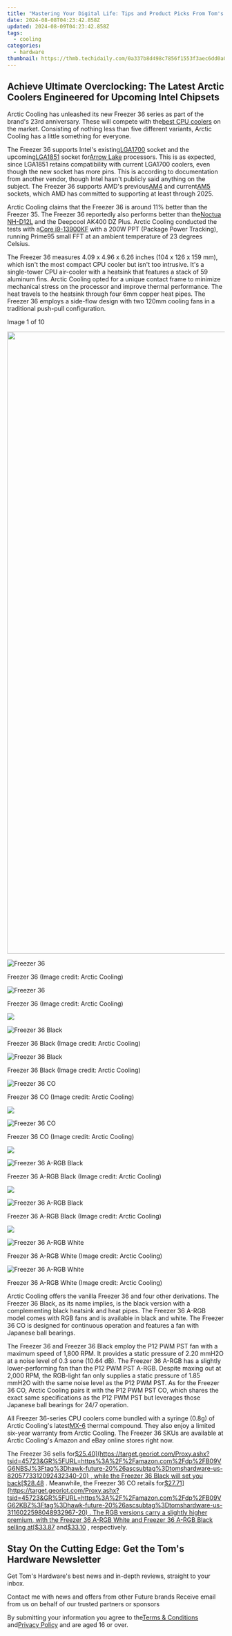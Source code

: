 ```yaml
---
title: "Mastering Your Digital Life: Tips and Product Picks From Tom's Hardware"
date: 2024-08-08T04:23:42.858Z
updated: 2024-08-09T04:23:42.858Z
tags:
  - cooling
categories:
  - hardware
thumbnail: https://thmb.techidaily.com/0a337b8d498c7856f1553f3aec6dd0a0ba10469da4dedfe1c7e2e3409bef7181.jpg
---
```


## Achieve Ultimate Overclocking: The Latest Arctic Coolers Engineered for Upcoming Intel Chipsets

Arctic Cooling has unleashed its new Freezer 36 series as part of the brand's 23rd anniversary. These will compete with the[best CPU coolers](https://www.tomshardware.com/reviews/best-cpu-coolers,4181.html) on the market. Consisting of nothing less than five different variants, Arctic Cooling has a little something for everyone.  
  
 The Freezer 36 supports Intel's existing[LGA1700](https://www.tomshardware.com/news/amd-takes-jab-at-intel-over-lga1700-platform-longevity) socket and the upcoming[LGA1851](https://www.tomshardware.com/news/intel-lga1851-socket-for-future-arrow-lake-cpus-detailed) socket for[Arrow Lake](https://www.tomshardware.com/pc-components/cpus/next-gen-intel-arrow-lake-s-cpu-spotted-with-24-threads-and-no-avx-512-functionality) processors. This is as expected, since LGA1851 retains compatibility with current LGA1700 coolers, even though the new socket has more pins. This is according to documentation from another vendor, though Intel hasn't publicly said anything on the subject. The Freezer 36 supports AMD's previous[AM4](https://www.tomshardware.com/best-picks/best-amd-b550-motherboards) and current[AM5](https://www.tomshardware.com/news/more-dollar125-amd-am5-motherboards-are-coming) sockets, which AMD has committed to supporting at least through 2025.  
  
 Arctic Cooling claims that the Freezer 36 is around 11% better than the Freezer 35\. The Freezer 36 reportedly also performs better than the[Noctua NH-D12L](https://www.tomshardware.com/news/noctua-nh-d12l-cpu-cooler) and the Deepcool AK400 DZ Plus. Arctic Cooling conducted the tests with a[Core i9-13900KF](https://www.tomshardware.com/news/raptor-lake-binning-stats-reveal-core-i9-13900kf-cpus-are-the-best-overclockers) with a 200W PPT (Package Power Tracking), running Prime95 small FFT at an ambient temperature of 23 degrees Celsius.  
  
 The Freezer 36 measures 4.09 x 4.96 x 6.26 inches (104 x 126 x 159 mm), which isn't the most compact CPU cooler but isn't too intrusive. It's a single-tower CPU air-cooler with a heatsink that features a stack of 59 aluminum fins. Arctic Cooling opted for a unique contact frame to minimize mechanical stress on the processor and improve thermal performance. The heat travels to the heatsink through four 6mm copper heat pipes. The Freezer 36 employs a side-flow design with two 120mm cooling fans in a traditional push-pull configuration.

 Image 1 of 10

<!-- affiliate ads begin -->
<a href="https://turbotech.pxf.io/c/5597632/1450763/17212" target="_top" id="1450763"><img src="//a.impactradius-go.com/display-ad/17212-1450763" border="0" alt="" width="2560" height="1440"/></a><img height="0" width="0" src="https://imp.pxf.io/i/5597632/1450763/17212" style="position:absolute;visibility:hidden;" border="0" />
<!-- affiliate ads end -->
![Freezer 36](https://vanilla.futurecdn.net/cyclingnews/media/img/missing-image.svg)

Freezer 36  (Image credit: Arctic Cooling)

![Freezer 36](https://vanilla.futurecdn.net/cyclingnews/media/img/missing-image.svg)

Freezer 36  (Image credit: Arctic Cooling)

<!-- affiliate ads begin -->
<a href="https://store.nero.com/order/checkout.php?PRODS=22889392&QTY=1&AFFILIATE=108875&CART=1"><img src="http://webstatic.nero.com/nero2015-com-wAssets/img/affiliate/media/banner728-90eng.jpg" border="0"></a>
<!-- affiliate ads end -->
![Freezer 36 Black](https://vanilla.futurecdn.net/cyclingnews/media/img/missing-image.svg)

 Freezer 36 Black  (Image credit: Arctic Cooling)

![Freezer 36 Black](https://vanilla.futurecdn.net/cyclingnews/media/img/missing-image.svg)

 Freezer 36 Black  (Image credit: Arctic Cooling)

![Freezer 36 CO](https://vanilla.futurecdn.net/cyclingnews/media/img/missing-image.svg)

Freezer 36 CO  (Image credit: Arctic Cooling)

<!-- affiliate ads begin -->
<a href="https://secure.2checkout.com/order/checkout.php?PRODS=4620780&QTY=1&AFFILIATE=108875&CART=1"><img src="https://secure.avangate.com/images/merchant/07dd4d5a72f5740ef0f035f201951476/728__90banner.jpg" border="0"></a>
<!-- affiliate ads end -->
![Freezer 36 CO](https://vanilla.futurecdn.net/cyclingnews/media/img/missing-image.svg)

Freezer 36 CO  (Image credit: Arctic Cooling)

<!-- affiliate ads begin -->
<a href="https://estore.winxdvd.com/order/checkout.php?PRODS=4612444&QTY=1&AFFILIATE=108875&CART=1"><img src="https://www.winxdvd.com/affiliate/new-banner/pt-728x90.jpg" border="0"></a>
<!-- affiliate ads end -->
![Freezer 36 A-RGB Black](https://vanilla.futurecdn.net/cyclingnews/media/img/missing-image.svg)

 Freezer 36 A-RGB Black  (Image credit: Arctic Cooling)

<!-- affiliate ads begin -->
<a href="https://secure.2checkout.com/order/checkout.php?PRODS=4940312&QTY=1&AFFILIATE=108875&CART=1"><img src="https://secure.avangate.com/images/merchant/333ac5d90817d69113471fbb6e531bee/sps-partnership-728x90eng.png" border="0"></a>
<!-- affiliate ads end -->
![Freezer 36 A-RGB Black](https://vanilla.futurecdn.net/cyclingnews/media/img/missing-image.svg)

 Freezer 36 A-RGB Black  (Image credit: Arctic Cooling)

<!-- affiliate ads begin -->
<a href="https://shop.systoolsgroup.com/affiliate.php?ACCOUNT=SYSTOOBY&AFFILIATE=108875&PATH=https%3A%2F%2Fwww.systoolsgroup.com%3FAFFILIATE%3D108875%26RESOURCE%3DSysTools%2BGmail%2BBackup"><img src="https://www.systoolsgroup.com/box/gmail-backup.png" border="0"></a>
<!-- affiliate ads end -->
![Freezer 36 A-RGB White](https://vanilla.futurecdn.net/cyclingnews/media/img/missing-image.svg)

 Freezer 36 A-RGB White  (Image credit: Arctic Cooling)

![Freezer 36 A-RGB White](https://vanilla.futurecdn.net/cyclingnews/media/img/missing-image.svg)

 Freezer 36 A-RGB White  (Image credit: Arctic Cooling)

 Arctic Cooling offers the vanilla Freezer 36 and four other derivations. The Freezer 36 Black, as its name implies, is the black version with a complementing black heatsink and heat pipes. The Freezer 36 A-RGB model comes with RGB fans and is available in black and white. The Freezer 36 CO is designed for continuous operation and features a fan with Japanese ball bearings.  
  
 The Freezer 36 and Freezer 36 Black employ the P12 PWM PST fan with a maximum speed of 1,800 RPM. It provides a static pressure of 2.20 mmH2O at a noise level of 0.3 sone (10.64 dB). The Freezer 36 A-RGB has a slightly lower-performing fan than the P12 PWM PST A-RGB. Despite maxing out at 2,000 RPM, the RGB-light fan only supplies a static pressure of 1.85 mmH2O with the same noise level as the P12 PWM PST. As for the Freezer 36 CO, Arctic Cooling pairs it with the P12 PWM PST CO, which shares the exact same specifications as the P12 PWM PST but leverages those Japanese ball bearings for 24/7 operation.  
  
 All Freezer 36-series CPU coolers come bundled with a syringe (0.8g) of Arctic Cooling's latest[MX-6](https://www.tomshardware.com/news/artic-mx6-thermal-paste) thermal compound. They also enjoy a limited six-year warranty from Arctic Cooling. The Freezer 36 SKUs are available at Arctic Cooling's Amazon and eBay online stores right now.  
  
 The Freezer 36 sells for[$25.40](https://target.georiot.com/Proxy.ashx?tsid=45723&GR%5FURL=https%3A%2F%2Famazon.com%2Fdp%2FB09VG6NBSJ%3Ftag%3Dhawk-future-20%26ascsubtag%3Dtomshardware-us-8205773312092432340-20) , while the Freezer 36 Black will set you back[$28.48](https://target.georiot.com/Proxy.ashx?tsid=45723&GR%5FURL=https%3A%2F%2Famazon.com%2Fdp%2FB09VH14935%3Ftag%3Dhawk-future-20%26ascsubtag%3Dtomshardware-us-9363665590588779081-20) . Meanwhile, the Freezer 36 CO retails for[$27.71](https://target.georiot.com/Proxy.ashx?tsid=45723&GR%5FURL=https%3A%2F%2Famazon.com%2Fdp%2FB09VG62KBZ%3Ftag%3Dhawk-future-20%26ascsubtag%3Dtomshardware-us-3116022598048932967-20) . The RGB versions carry a slightly higher premium, with the Freezer 36 A-RGB White and Freezer 36 A-RGB Black selling at[$33.87](https://target.georiot.com/Proxy.ashx?tsid=45723&GR%5FURL=https%3A%2F%2Famazon.com%2Fdp%2FB09VH4YDS9%3Ftag%3Dhawk-future-20%26ascsubtag%3Dtomshardware-us-8017403963971760368-20) and[$33.10](https://target.georiot.com/Proxy.ashx?tsid=45723&GR%5FURL=https%3A%2F%2Famazon.com%2Fdp%2FB09VH22MT1%3Ftag%3Dhawk-future-20%26ascsubtag%3Dtomshardware-us-1231453507516044270-20) , respectively.

## Stay On the Cutting Edge: Get the Tom's Hardware Newsletter

 Get Tom's Hardware's best news and in-depth reviews, straight to your inbox.

 Contact me with news and offers from other Future brands  Receive email from us on behalf of our trusted partners or sponsors

 By submitting your information you agree to the[Terms & Conditions](https://futureplc.com/terms-conditions/) and[Privacy Policy](https://futureplc.com/privacy-policy/) and are aged 16 or over.


<ins class="adsbygoogle"
     style="display:block"
     data-ad-format="autorelaxed"
     data-ad-client="ca-pub-7571918770474297"
     data-ad-slot="1223367746"></ins>



<ins class="adsbygoogle"
     style="display:block"
     data-ad-client="ca-pub-7571918770474297"
     data-ad-slot="8358498916"
     data-ad-format="auto"
     data-full-width-responsive="true"></ins>
